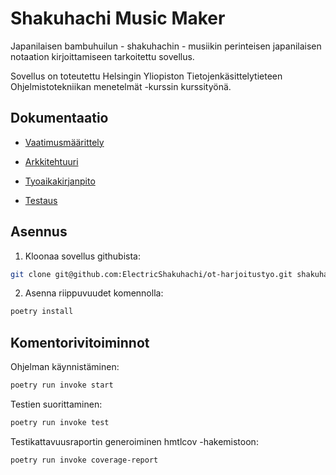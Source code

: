 # Shakuhachi Music Maker

Japanilaisen bambuhuilun - shakuhachin - musiikin perinteisen japanilaisen notaation kirjoittamiseen tarkoitettu sovellus.

Sovellus on toteutettu Helsingin Yliopiston Tietojenkäsittelytieteen Ohjelmistotekniikan menetelmät -kurssin kurssityönä.

## Dokumentaatio

- [Vaatimusmäärittely](https://github.com/ElectricShakuhachi/ot-harjoitustyo/blob/master/dokumentaatio/vaatimusmaarittely.md)

- [Arkkitehtuuri](https://github.com/ElectricShakuhachi/ot-harjoitustyo/blob/master/dokumentaatio/arkkitehtuuri.md)

- [Tyoaikakirjanpito](https://github.com/ElectricShakuhachi/ot-harjoitustyo/blob/master/dokumentaatio/tyoaikakirjanpito.md)

- [Testaus](https://github.com/ElectricShakuhachi/ot-harjoitustyo/blob/master/dokumentaatio/testaus.md)

## Asennus

1. Kloonaa sovellus githubista:

 ```bash
git clone git@github.com:ElectricShakuhachi/ot-harjoitustyo.git shakuhachi_music_maker
```

2. Asenna riippuvuudet komennolla:
 ```bash
poetry install
```

## Komentorivitoiminnot

Ohjelman käynnistäminen:

 ```bash
poetry run invoke start
```

Testien suorittaminen:

 ```bash
poetry run invoke test
```
Testikattavuusraportin generoiminen hmtlcov -hakemistoon:

 ```bash
poetry run invoke coverage-report
```
